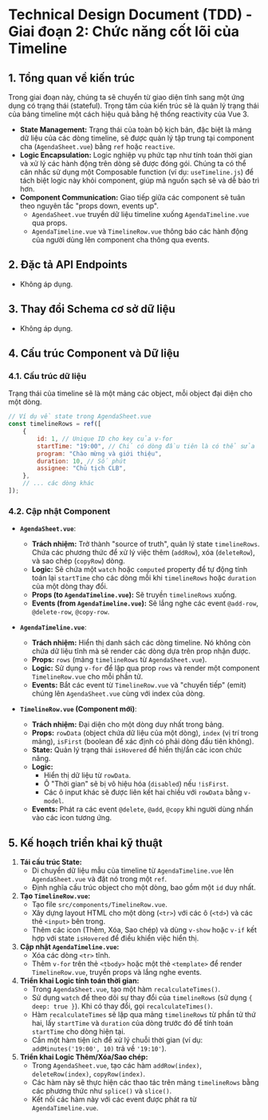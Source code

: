 # Technical Design Document (TDD) - Giai đoạn 2: Chức năng cốt lõi của Timeline

## 1. Tổng quan về kiến trúc

Trong giai đoạn này, chúng ta sẽ chuyển từ giao diện tĩnh sang một ứng dụng có trạng thái (stateful). Trọng tâm của kiến trúc sẽ là quản lý trạng thái của bảng timeline một cách hiệu quả bằng hệ thống reactivity của Vue 3.

-   **State Management:** Trạng thái của toàn bộ kịch bản, đặc biệt là mảng dữ liệu của các dòng timeline, sẽ được quản lý tập trung tại component cha (`AgendaSheet.vue`) bằng `ref` hoặc `reactive`.
-   **Logic Encapsulation:** Logic nghiệp vụ phức tạp như tính toán thời gian và xử lý các hành động trên dòng sẽ được đóng gói. Chúng ta có thể cân nhắc sử dụng một Composable function (ví dụ: `useTimeline.js`) để tách biệt logic này khỏi component, giúp mã nguồn sạch sẽ và dễ bảo trì hơn.
-   **Component Communication:** Giao tiếp giữa các component sẽ tuân theo nguyên tắc "props down, events up".
    -   `AgendaSheet.vue` truyền dữ liệu timeline xuống `AgendaTimeline.vue` qua props.
    -   `AgendaTimeline.vue` và `TimelineRow.vue` thông báo các hành động của người dùng lên component cha thông qua events.

## 2. Đặc tả API Endpoints

-   Không áp dụng.

## 3. Thay đổi Schema cơ sở dữ liệu

-   Không áp dụng.

## 4. Cấu trúc Component và Dữ liệu

### 4.1. Cấu trúc dữ liệu

Trạng thái của timeline sẽ là một mảng các object, mỗi object đại diện cho một dòng.

```javascript
// Ví dụ về state trong AgendaSheet.vue
const timelineRows = ref([
	{
		id: 1, // Unique ID cho key của v-for
		startTime: "19:00", // Chỉ có dòng đầu tiên là có thể sửa
		program: "Chào mừng và giới thiệu",
		duration: 10, // Số phút
		assignee: "Chủ tịch CLB",
	},
	// ... các dòng khác
]);
```

### 4.2. Cập nhật Component

-   **`AgendaSheet.vue`**:

    -   **Trách nhiệm:** Trở thành "source of truth", quản lý state `timelineRows`. Chứa các phương thức để xử lý việc thêm (`addRow`), xóa (`deleteRow`), và sao chép (`copyRow`) dòng.
    -   **Logic:** Sẽ chứa một `watch` hoặc `computed` property để tự động tính toán lại `startTime` cho các dòng mỗi khi `timelineRows` hoặc `duration` của một dòng thay đổi.
    -   **Props (to `AgendaTimeline.vue`):** Sẽ truyền `timelineRows` xuống.
    -   **Events (from `AgendaTimeline.vue`):** Sẽ lắng nghe các event `@add-row`, `@delete-row`, `@copy-row`.

-   **`AgendaTimeline.vue`**:

    -   **Trách nhiệm:** Hiển thị danh sách các dòng timeline. Nó không còn chứa dữ liệu tĩnh mà sẽ render các dòng dựa trên prop nhận được.
    -   **Props:** `rows` (mảng `timelineRows` từ `AgendaSheet.vue`).
    -   **Logic:** Sử dụng `v-for` để lặp qua prop `rows` và render một component `TimelineRow.vue` cho mỗi phần tử.
    -   **Events:** Bắt các event từ `TimelineRow.vue` và "chuyển tiếp" (emit) chúng lên `AgendaSheet.vue` cùng với index của dòng.

-   **`TimelineRow.vue` (Component mới)**:
    -   **Trách nhiệm:** Đại diện cho một dòng duy nhất trong bảng.
    -   **Props:** `rowData` (object chứa dữ liệu của một dòng), `index` (vị trí trong mảng), `isFirst` (boolean để xác định có phải dòng đầu tiên không).
    -   **State:** Quản lý trạng thái `isHovered` để hiển thị/ẩn các icon chức năng.
    -   **Logic:**
        -   Hiển thị dữ liệu từ `rowData`.
        -   Ô "Thời gian" sẽ bị vô hiệu hóa (`disabled`) nếu `!isFirst`.
        -   Các ô input khác sẽ được liên kết hai chiều với `rowData` bằng `v-model`.
    -   **Events:** Phát ra các event `@delete`, `@add`, `@copy` khi người dùng nhấn vào các icon tương ứng.

## 5. Kế hoạch triển khai kỹ thuật

1.  **Tái cấu trúc State:**
    -   Di chuyển dữ liệu mẫu của timeline từ `AgendaTimeline.vue` lên `AgendaSheet.vue` và đặt nó trong một `ref`.
    -   Định nghĩa cấu trúc object cho một dòng, bao gồm một `id` duy nhất.
2.  **Tạo `TimelineRow.vue`:**
    -   Tạo file `src/components/TimelineRow.vue`.
    -   Xây dựng layout HTML cho một dòng (`<tr>`) với các ô (`<td>`) và các thẻ `<input>` bên trong.
    -   Thêm các icon (Thêm, Xóa, Sao chép) và dùng `v-show` hoặc `v-if` kết hợp với state `isHovered` để điều khiển việc hiển thị.
3.  **Cập nhật `AgendaTimeline.vue`:**
    -   Xóa các dòng `<tr>` tĩnh.
    -   Thêm `v-for` trên thẻ `<tbody>` hoặc một thẻ `<template>` để render `TimelineRow.vue`, truyền props và lắng nghe events.
4.  **Triển khai Logic tính toán thời gian:**
    -   Trong `AgendaSheet.vue`, tạo một hàm `recalculateTimes()`.
    -   Sử dụng `watch` để theo dõi sự thay đổi của `timelineRows` (sử dụng `{ deep: true }`). Khi có thay đổi, gọi `recalculateTimes()`.
    -   Hàm `recalculateTimes` sẽ lặp qua mảng `timelineRows` từ phần tử thứ hai, lấy `startTime` và `duration` của dòng trước đó để tính toán `startTime` cho dòng hiện tại.
    -   Cần một hàm tiện ích để xử lý chuỗi thời gian (ví dụ: `addMinutes('19:00', 10)` trả về `'19:10'`).
5.  **Triển khai Logic Thêm/Xóa/Sao chép:**
    -   Trong `AgendaSheet.vue`, tạo các hàm `addRow(index)`, `deleteRow(index)`, `copyRow(index)`.
    -   Các hàm này sẽ thực hiện các thao tác trên mảng `timelineRows` bằng các phương thức như `splice()` và `slice()`.
    -   Kết nối các hàm này với các event được phát ra từ `AgendaTimeline.vue`.
